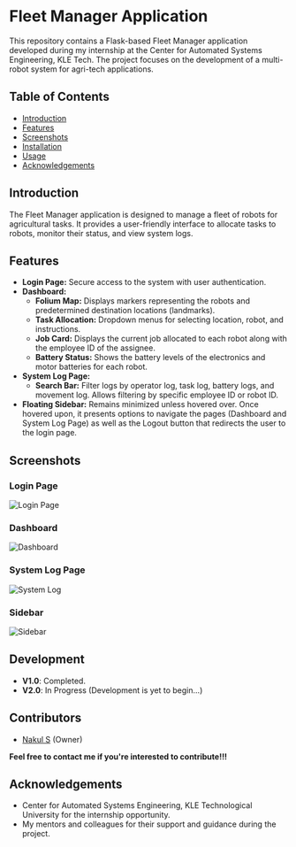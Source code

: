 # Fleet Manager Application

This repository contains a Flask-based Fleet Manager application developed during my internship at the Center for Automated Systems Engineering, KLE Tech. The project focuses on the development of a multi-robot system for agri-tech applications.

## Table of Contents
- [Introduction](#introduction)
- [Features](#features)
- [Screenshots](#screenshots)
- [Installation](#installation)
- [Usage](#usage)
- [Acknowledgements](#acknowledgements)

## Introduction
The Fleet Manager application is designed to manage a fleet of robots for agricultural tasks. It provides a user-friendly interface to allocate tasks to robots, monitor their status, and view system logs.

## Features
- **Login Page:** Secure access to the system with user authentication.
- **Dashboard:** 
  - **Folium Map:** Displays markers representing the robots and predetermined destination locations (landmarks).
  - **Task Allocation:** Dropdown menus for selecting location, robot, and instructions.
  - **Job Card:** Displays the current job allocated to each robot along with the employee ID of the assignee.
  - **Battery Status:** Shows the battery levels of the electronics and motor batteries for each robot.
- **System Log Page:**
  - **Search Bar:** Filter logs by operator log, task log, battery logs, and movement log. Allows filtering by specific employee ID or robot ID.
- **Floating Sidebar:** Remains minimized unless hovered over. Once hovered upon, it presents options to navigate the pages (Dashboard and System Log Page) as well as the Logout button that redirects the user to the login page.

## Screenshots
### Login Page
![Login Page](https://github.com/NakulSK221B/Fleet-Manager/assets/95758559/d54ccfac-b91b-4196-8b3d-748f13413985)


### Dashboard
![Dashboard](https://github.com/NakulSK221B/Fleet-Manager/assets/95758559/d79dda7d-9f79-4f51-87c0-6c7140fb9771)


### System Log Page
![System Log](https://github.com/NakulSK221B/Fleet-Manager/assets/95758559/9071ac8f-0449-4f43-b74e-b6dabb6d7b71)

### Sidebar
![Sidebar](https://github.com/NakulSK221B/Fleet-Manager/assets/95758559/5811bba7-df48-4297-be8a-96ef23ba2418)

## Development
- **V1.0**: Completed.
- **V2.0**: In Progress (Development is yet to begin...)

## Contributors
- [Nakul S](https://github.com/NakulSK221B) (Owner)

**Feel free to contact me if you're interested to contribute!!!**

## Acknowledgements
- Center for Automated Systems Engineering, KLE Technological University for the internship opportunity.
- My mentors and colleagues for their support and guidance during the project.

